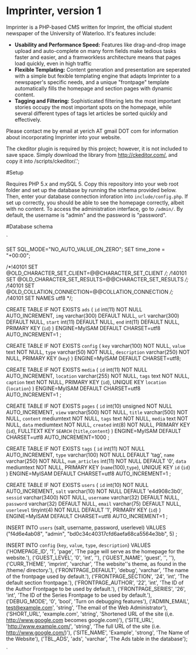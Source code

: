 Imprinter, version 1
====================

Imprinter is a PHP-based CMS written for Imprint, the official student newspaper
of the University of Waterloo. It's features include:

- **Usability and Performance Speed:** Features like drag-and-drop image upload and auto-complete on many form fields make tedious tasks faster and easier, and a framworkless architecture means that pages load quickly, even in high traffic
- **Flexible Templating:** Content generation and presentation are seperated with a simple but fexible templating engine that adapts Imprinter to a newspaper's specific needs, and a unique "frontpage" template automatically fills the homepage and section pages with dynamic content.
- **Tagging and Filtering:** Sophisticated filtering lets the most important stories occupy the most important spots on the homepage, while several different types of tags let articles be sorted quickly and effectively.

Please contact me by email at yerich AT gmail DOT com for information about incorporating Imprinter into your website.

The ckeditor plugin is required by this project; however, it is not included to save space. Simply download the library
from http://ckeditor.com/, and copy it into /scripts/ckeditor/.';

#Setup

Requires PHP 5.x and mySQL 5. Copy this repository into your web root folder and set up the database by running the schema provided below. Then, enter your database connection inforation into `include/config.php`. If set up correctly, you should be able to see the homepage correctly, albeit with no content. To access the administration interface, go to `/admin/`. By default, the username is "admin" and the password is "password".


#Database schema

`

SET SQL_MODE="NO_AUTO_VALUE_ON_ZERO";
SET time_zone = "+00:00";


/*!40101 SET @OLD_CHARACTER_SET_CLIENT=@@CHARACTER_SET_CLIENT */;
/*!40101 SET @OLD_CHARACTER_SET_RESULTS=@@CHARACTER_SET_RESULTS */;
/*!40101 SET @OLD_COLLATION_CONNECTION=@@COLLATION_CONNECTION */;
/*!40101 SET NAMES utf8 */;

CREATE TABLE IF NOT EXISTS `ads` (
  `id` int(11) NOT NULL AUTO_INCREMENT,
  `img` varchar(300) DEFAULT NULL,
  `url` varchar(300) DEFAULT NULL,
  `start` int(11) DEFAULT NULL,
  `end` int(11) DEFAULT NULL,
  PRIMARY KEY (`id`)
) ENGINE=MyISAM DEFAULT CHARSET=utf8 AUTO_INCREMENT=1 ;

CREATE TABLE IF NOT EXISTS `config` (
  `key` varchar(100) NOT NULL,
  `value` text NOT NULL,
  `type` varchar(50) NOT NULL,
  `description` varchar(250) NOT NULL,
  PRIMARY KEY (`key`)
) ENGINE=MyISAM DEFAULT CHARSET=utf8;

CREATE TABLE IF NOT EXISTS `media` (
  `id` int(11) NOT NULL AUTO_INCREMENT,
  `location` varchar(255) NOT NULL,
  `tags` text NOT NULL,
  `caption` text NOT NULL,
  PRIMARY KEY (`id`),
  UNIQUE KEY `location` (`location`)
) ENGINE=MyISAM  DEFAULT CHARSET=utf8 AUTO_INCREMENT=1 ;

CREATE TABLE IF NOT EXISTS `pages` (
  `id` int(10) unsigned NOT NULL AUTO_INCREMENT,
  `view` varchar(500) NOT NULL,
  `title` varchar(500) NOT NULL,
  `content` mediumtext NOT NULL,
  `tags` text NOT NULL,
  `media` text NOT NULL,
  `data` mediumtext NOT NULL,
  `created` int(8) NOT NULL,
  PRIMARY KEY (`id`),
  FULLTEXT KEY `SEARCH` (`title`,`content`)
) ENGINE=MyISAM  DEFAULT CHARSET=utf8 AUTO_INCREMENT=1000 ;

CREATE TABLE IF NOT EXISTS `tags` (
  `id` int(11) NOT NULL AUTO_INCREMENT,
  `type` varchar(100) NOT NULL DEFAULT 'tag',
  `name` varchar(250) NOT NULL,
  `num_articles` int(11) NOT NULL DEFAULT '0',
  `data` mediumtext NOT NULL,
  PRIMARY KEY (`name`(100),`type`),
  UNIQUE KEY `id` (`id`)
) ENGINE=MyISAM  DEFAULT CHARSET=utf8 AUTO_INCREMENT=1 ;

CREATE TABLE IF NOT EXISTS `users` (
  `id` int(10) NOT NULL AUTO_INCREMENT,
  `salt` varchar(10) NOT NULL DEFAULT 'e4d908c3b0',
  `sessid` varchar(3400) NOT NULL,
  `username` varchar(32) DEFAULT NULL,
  `password` varchar(32) DEFAULT NULL,
  `email` varchar(75) DEFAULT NULL,
  `userlevel` tinyint(4) NOT NULL DEFAULT '1',
  PRIMARY KEY (`id`)
) ENGINE=MyISAM  DEFAULT CHARSET=utf8 AUTO_INCREMENT=1 ;

INSERT INTO `users` (salt, username, password, userlevel) VALUES ("f4d6e4ab08", "admin", "bd0c34c40317cfd6aefa68ca5564e3bb", 5) ;

INSERT INTO `config` (`key`, `value`, `type`, `description`) VALUES
('HOMEPAGE_ID', '1', 'page', 'The page will serve as the homepage for the website.'),
('GUEST_LEVEL', '0', 'int', ''),
('GUEST_NAME', 'guest', '', ''),
('CURR_THEME', 'imprint', 'varchar', 'The website''s theme, as found in the /theme/ directory.'),
('FRONTPAGE_DEFAULT', 'debug', 'varchar', 'The name of the frontpage used by default.'),
('FRONTPAGE_SECTION', '24', 'int', 'The default section frontpage.'),
('FRONTPAGE_AUTHOR', '22', 'int', 'The ID of the Author Frontpage to be used by default.'),
('FRONTPAGE_SERIES', '26', 'int', 'The ID of the Series Frontpage to be used by default.'),
('DEBUG_MODE', '0', 'bool', 'Turn on debugging features'),
('ADMIN_EMAIL', test@example.com', 'string', 'The email of the Web Administrator'),
('SHORT_URL', 'example.com', 'string', 'Shortened URL of the site (i,e. http://www.google.com becomes google.com)'),
('SITE_URL', 'http://www.example.com/', 'string', 'The full URL of the site (i.e. http://www.google.com/)'),
('SITE_NAME', 'Example', 'strong', 'The Name of the Website'),
('TBL_ADS', 'ads', 'varchar', 'The Ads table in the database');

`
